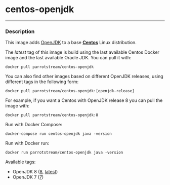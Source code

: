 # **centos-openjdk**
___

### Description

This image adds [OpenJDK](http://openjdk.java.net/) to a base [**Centos**](https://hub.docker.com/r/centos/centos/) Linux distribution.

The *latest* tag of this image is build using the last available Centos Docker image and the last available Oracle JDK.
You can pull it with:

    docker pull parrotstream/centos-openjdk


You can also find other images based on different OpenJDK releases, using different tags in the following form:

    docker pull parrotstream/centos-openjdk:[openjdk-release]


For example, if you want a Centos with OpenJDK release 8 you can pull the image with:

    docker pull parrotstream/centos-openjdk:8


Run with Docker Compose:

    docker-compose run centos-openjdk java -version


Run with Docker run:

    docker run parrotstream/centos-openjdk java -version


Available tags:

- OpenJDK 8 ([8](https://github.com/parrot-stream/docker-centos-openjdk/blob/8/Dockerfile), [latest](https://github.com/parrot-stream/docker-centos-openjdk/blob/latest/Dockerfile))
- OpenJDK 7 ([7](https://github.com/parrot-stream/docker-centos-openjdk/blob/7/Dockerfile))

